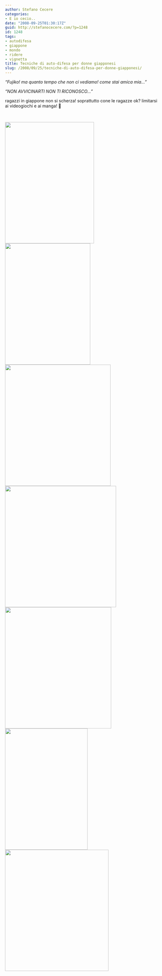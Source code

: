 ```yaml
---
author: Stefano Cecere
categories:
- E io cecio..
date: "2008-09-25T01:30:17Z"
guid: http://stefanocecere.com/?p=1248
id: 1248
tags:
- autodifesa
- giappone
- mondo
- ridere
- vignetta
title: Tecniche di auto-difesa per donne giapponesi
slug: /2008/09/25/tecniche-di-auto-difesa-per-donne-giapponesi/
---
```


_&#8220;Fujiko! ma quanto tempo che non ci vediamo! come stai amica mia&#8230;&#8221;_

_&#8220;NON AVVICINARTI NON TI RICONOSCO&#8230;&#8221;_

ragazzi in giappone non si scherza! soprattutto cone le ragazze ok? limitarsi ai videogiochi e ai manga! 🙂

 

[<img class="aligncenter size-full wp-image-1249" title="womens_self-defense_in_japan_1" src="http://stefanocecere.com/wp-content/uploads/sites/3/2008/09/womens_self-defense_in_japan_1.jpg" alt="" width="293" height="400" srcset="http://stefanocecere.com/wp-content/uploads/sites/3/2008/09/womens_self-defense_in_japan_1.jpg 293w, http://stefanocecere.com/wp-content/uploads/sites/3/2008/09/womens_self-defense_in_japan_1-220x300.jpg 220w" sizes="(max-width: 293px) 100vw, 293px" />](http://stefanocecere.com/wp-content/uploads/sites/3/2008/09/womens_self-defense_in_japan_1.jpg)[<img class="aligncenter size-full wp-image-1250" title="womens_self-defense_in_japan_2" src="http://stefanocecere.com/wp-content/uploads/sites/3/2008/09/womens_self-defense_in_japan_2.jpg" alt="" width="281" height="400" srcset="http://stefanocecere.com/wp-content/uploads/sites/3/2008/09/womens_self-defense_in_japan_2.jpg 281w, http://stefanocecere.com/wp-content/uploads/sites/3/2008/09/womens_self-defense_in_japan_2-211x300.jpg 211w" sizes="(max-width: 281px) 100vw, 281px" />](http://stefanocecere.com/wp-content/uploads/sites/3/2008/09/womens_self-defense_in_japan_2.jpg)[<img class="aligncenter size-full wp-image-1251" title="womens_self-defense_in_japan_3" src="http://stefanocecere.com/wp-content/uploads/sites/3/2008/09/womens_self-defense_in_japan_3.jpg" alt="" width="348" height="400" srcset="http://stefanocecere.com/wp-content/uploads/sites/3/2008/09/womens_self-defense_in_japan_3.jpg 348w, http://stefanocecere.com/wp-content/uploads/sites/3/2008/09/womens_self-defense_in_japan_3-261x300.jpg 261w" sizes="(max-width: 348px) 100vw, 348px" />](http://stefanocecere.com/wp-content/uploads/sites/3/2008/09/womens_self-defense_in_japan_3.jpg)[<img class="aligncenter size-full wp-image-1252" title="womens_self-defense_in_japan_4" src="http://stefanocecere.com/wp-content/uploads/sites/3/2008/09/womens_self-defense_in_japan_4.jpg" alt="" width="366" height="400" srcset="http://stefanocecere.com/wp-content/uploads/sites/3/2008/09/womens_self-defense_in_japan_4.jpg 366w, http://stefanocecere.com/wp-content/uploads/sites/3/2008/09/womens_self-defense_in_japan_4-275x300.jpg 275w" sizes="(max-width: 366px) 100vw, 366px" />](http://stefanocecere.com/wp-content/uploads/sites/3/2008/09/womens_self-defense_in_japan_4.jpg)[<img class="aligncenter size-full wp-image-1253" title="womens_self-defense_in_japan_6" src="http://stefanocecere.com/wp-content/uploads/sites/3/2008/09/womens_self-defense_in_japan_6.jpg" alt="" width="350" height="400" srcset="http://stefanocecere.com/wp-content/uploads/sites/3/2008/09/womens_self-defense_in_japan_6.jpg 350w, http://stefanocecere.com/wp-content/uploads/sites/3/2008/09/womens_self-defense_in_japan_6-263x300.jpg 263w" sizes="(max-width: 350px) 100vw, 350px" />](http://stefanocecere.com/wp-content/uploads/sites/3/2008/09/womens_self-defense_in_japan_6.jpg)[<img class="aligncenter size-full wp-image-1254" title="womens_self-defense_in_japan_7" src="http://stefanocecere.com/wp-content/uploads/sites/3/2008/09/womens_self-defense_in_japan_7.jpg" alt="" width="272" height="400" srcset="http://stefanocecere.com/wp-content/uploads/sites/3/2008/09/womens_self-defense_in_japan_7.jpg 272w, http://stefanocecere.com/wp-content/uploads/sites/3/2008/09/womens_self-defense_in_japan_7-204x300.jpg 204w" sizes="(max-width: 272px) 100vw, 272px" />](http://stefanocecere.com/wp-content/uploads/sites/3/2008/09/womens_self-defense_in_japan_7.jpg)[<img class="aligncenter size-full wp-image-1255" title="womens_self-defense_in_japan_8" src="http://stefanocecere.com/wp-content/uploads/sites/3/2008/09/womens_self-defense_in_japan_8.jpg" alt="" width="341" height="400" srcset="http://stefanocecere.com/wp-content/uploads/sites/3/2008/09/womens_self-defense_in_japan_8.jpg 341w, http://stefanocecere.com/wp-content/uploads/sites/3/2008/09/womens_self-defense_in_japan_8-256x300.jpg 256w" sizes="(max-width: 341px) 100vw, 341px" />](http://stefanocecere.com/wp-content/uploads/sites/3/2008/09/womens_self-defense_in_japan_8.jpg)